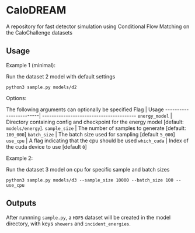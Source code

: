 # CaloDREAM

A repository for fast detector simulation using Conditional Flow Matching
on the CaloChallenge datasets

## Usage

Example 1 (minimal):

Run the dataset 2 model with default settings
```
python3 sample.py models/d2
```

Options:

The following arguments can optionally be specified
Flag		| Usage
------------------------| ----------------------------------------
`energy_model`  | Directory containing config and checkpoint for the energy model \[default: `models/energy`\].
`sample_size`   | The number of samples to generate \[default: `100_000`\]
`batch_size`    | The batch size used for sampling \[default `5_000`\]
`use_cpu`       | A flag indicating that the cpu should be used
`which_cuda`    | Index of the cuda device to use \[default `0`\]

Example 2:

Run the dataset 3 model on cpu for specific sample and batch sizes
```
python3 sample.py models/d3 --sample_size 10000 --batch_size 100 --use_cpu
```
## Outputs
After runnning `sample.py`, a `HDF5` dataset will be created in the model directory, with keys `showers` and `incident_energies`.
